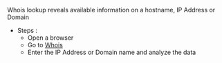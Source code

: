 Whois lookup reveals available information on a hostname, IP Address or Domain

- Steps :
  - Open a browser
  - Go to [Whois](https://whois.domaintools.com/)
  - Enter the IP Address or Domain name and analyze the data